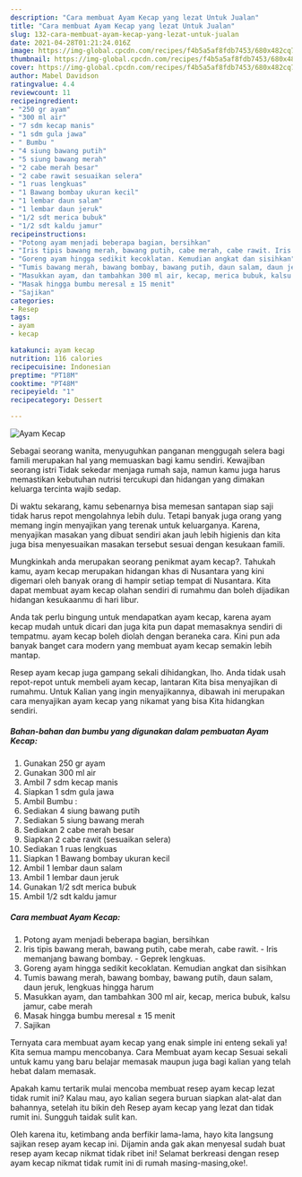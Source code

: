 ```yaml
---
description: "Cara membuat Ayam Kecap yang lezat Untuk Jualan"
title: "Cara membuat Ayam Kecap yang lezat Untuk Jualan"
slug: 132-cara-membuat-ayam-kecap-yang-lezat-untuk-jualan
date: 2021-04-28T01:21:24.016Z
image: https://img-global.cpcdn.com/recipes/f4b5a5af8fdb7453/680x482cq70/ayam-kecap-foto-resep-utama.jpg
thumbnail: https://img-global.cpcdn.com/recipes/f4b5a5af8fdb7453/680x482cq70/ayam-kecap-foto-resep-utama.jpg
cover: https://img-global.cpcdn.com/recipes/f4b5a5af8fdb7453/680x482cq70/ayam-kecap-foto-resep-utama.jpg
author: Mabel Davidson
ratingvalue: 4.4
reviewcount: 11
recipeingredient:
- "250 gr ayam"
- "300 ml air"
- "7 sdm kecap manis"
- "1 sdm gula jawa"
- " Bumbu "
- "4 siung bawang putih"
- "5 siung bawang merah"
- "2 cabe merah besar"
- "2 cabe rawit sesuaikan selera"
- "1 ruas lengkuas"
- "1 Bawang bombay ukuran kecil"
- "1 lembar daun salam"
- "1 lembar daun jeruk"
- "1/2 sdt merica bubuk"
- "1/2 sdt kaldu jamur"
recipeinstructions:
- "Potong ayam menjadi beberapa bagian, bersihkan"
- "Iris tipis bawang merah, bawang putih, cabe merah, cabe rawit. Iris memanjang bawang bombay. Geprek lengkuas."
- "Goreng ayam hingga sedikit kecoklatan. Kemudian angkat dan sisihkan"
- "Tumis bawang merah, bawang bombay, bawang putih, daun salam, daun jeruk, lengkuas hingga harum"
- "Masukkan ayam, dan tambahkan 300 ml air, kecap, merica bubuk, kalsu jamur, cabe merah"
- "Masak hingga bumbu meresal ± 15 menit"
- "Sajikan"
categories:
- Resep
tags:
- ayam
- kecap

katakunci: ayam kecap 
nutrition: 116 calories
recipecuisine: Indonesian
preptime: "PT18M"
cooktime: "PT48M"
recipeyield: "1"
recipecategory: Dessert

---
```



![Ayam Kecap](https://img-global.cpcdn.com/recipes/f4b5a5af8fdb7453/680x482cq70/ayam-kecap-foto-resep-utama.jpg)

Sebagai seorang wanita, menyuguhkan panganan menggugah selera bagi famili merupakan hal yang memuaskan bagi kamu sendiri. Kewajiban seorang istri Tidak sekedar menjaga rumah saja, namun kamu juga harus memastikan kebutuhan nutrisi tercukupi dan hidangan yang dimakan keluarga tercinta wajib sedap.

Di waktu  sekarang, kamu sebenarnya bisa memesan santapan siap saji tidak harus repot mengolahnya lebih dulu. Tetapi banyak juga orang yang memang ingin menyajikan yang terenak untuk keluarganya. Karena, menyajikan masakan yang dibuat sendiri akan jauh lebih higienis dan kita juga bisa menyesuaikan masakan tersebut sesuai dengan kesukaan famili. 



Mungkinkah anda merupakan seorang penikmat ayam kecap?. Tahukah kamu, ayam kecap merupakan hidangan khas di Nusantara yang kini digemari oleh banyak orang di hampir setiap tempat di Nusantara. Kita dapat membuat ayam kecap olahan sendiri di rumahmu dan boleh dijadikan hidangan kesukaanmu di hari libur.

Anda tak perlu bingung untuk mendapatkan ayam kecap, karena ayam kecap mudah untuk dicari dan juga kita pun dapat memasaknya sendiri di tempatmu. ayam kecap boleh diolah dengan beraneka cara. Kini pun ada banyak banget cara modern yang membuat ayam kecap semakin lebih mantap.

Resep ayam kecap juga gampang sekali dihidangkan, lho. Anda tidak usah repot-repot untuk membeli ayam kecap, lantaran Kita bisa menyajikan di rumahmu. Untuk Kalian yang ingin menyajikannya, dibawah ini merupakan cara menyajikan ayam kecap yang nikamat yang bisa Kita hidangkan sendiri.

<!--inarticleads1-->

##### Bahan-bahan dan bumbu yang digunakan dalam pembuatan Ayam Kecap:

1. Gunakan 250 gr ayam
1. Gunakan 300 ml air
1. Ambil 7 sdm kecap manis
1. Siapkan 1 sdm gula jawa
1. Ambil  Bumbu :
1. Sediakan 4 siung bawang putih
1. Sediakan 5 siung bawang merah
1. Sediakan 2 cabe merah besar
1. Siapkan 2 cabe rawit (sesuaikan selera)
1. Sediakan 1 ruas lengkuas
1. Siapkan 1 Bawang bombay ukuran kecil
1. Ambil 1 lembar daun salam
1. Ambil 1 lembar daun jeruk
1. Gunakan 1/2 sdt merica bubuk
1. Ambil 1/2 sdt kaldu jamur




<!--inarticleads2-->

##### Cara membuat Ayam Kecap:

1. Potong ayam menjadi beberapa bagian, bersihkan
1. Iris tipis bawang merah, bawang putih, cabe merah, cabe rawit. - Iris memanjang bawang bombay. - Geprek lengkuas.
1. Goreng ayam hingga sedikit kecoklatan. Kemudian angkat dan sisihkan
1. Tumis bawang merah, bawang bombay, bawang putih, daun salam, daun jeruk, lengkuas hingga harum
1. Masukkan ayam, dan tambahkan 300 ml air, kecap, merica bubuk, kalsu jamur, cabe merah
1. Masak hingga bumbu meresal ± 15 menit
1. Sajikan




Ternyata cara membuat ayam kecap yang enak simple ini enteng sekali ya! Kita semua mampu mencobanya. Cara Membuat ayam kecap Sesuai sekali untuk kamu yang baru belajar memasak maupun juga bagi kalian yang telah hebat dalam memasak.

Apakah kamu tertarik mulai mencoba membuat resep ayam kecap lezat tidak rumit ini? Kalau mau, ayo kalian segera buruan siapkan alat-alat dan bahannya, setelah itu bikin deh Resep ayam kecap yang lezat dan tidak rumit ini. Sungguh taidak sulit kan. 

Oleh karena itu, ketimbang anda berfikir lama-lama, hayo kita langsung sajikan resep ayam kecap ini. Dijamin anda gak akan menyesal sudah buat resep ayam kecap nikmat tidak ribet ini! Selamat berkreasi dengan resep ayam kecap nikmat tidak rumit ini di rumah masing-masing,oke!.

